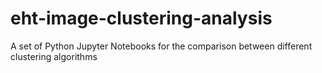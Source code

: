 # eht-image-clustering-analysis
 A set of Python Jupyter Notebooks for the comparison between different clustering algorithms

